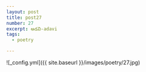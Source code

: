 ```yaml
---
layout: post
title: post27
number: 27
excerpt: అడవి-adavi
tags:
  - poetry

---
```




![_config.yml]({{ site.baseurl }}/images/poetry/27.jpg)

